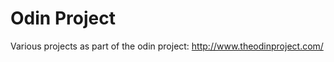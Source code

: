 Odin Project
============
Various projects as part of the odin project: http://www.theodinproject.com/
